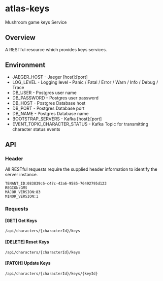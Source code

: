 # atlas-keys
Mushroom game keys Service

## Overview

A RESTful resource which provides keys services.

## Environment

- JAEGER_HOST - Jaeger [host]:[port]
- LOG_LEVEL - Logging level - Panic / Fatal / Error / Warn / Info / Debug / Trace
- DB_USER - Postgres user name
- DB_PASSWORD - Postgres user password
- DB_HOST - Postgres Database host
- DB_PORT - Postgres Database port
- DB_NAME - Postgres Database name
- BOOTSTRAP_SERVERS - Kafka [host]:[port]
- EVENT_TOPIC_CHARACTER_STATUS - Kafka Topic for transmitting character status events

## API

### Header

All RESTful requests require the supplied header information to identify the server instance.

```
TENANT_ID:083839c6-c47c-42a6-9585-76492795d123
REGION:GMS
MAJOR_VERSION:83
MINOR_VERSION:1
```

### Requests

#### [GET] Get Keys

```/api/characters/{characterId}/keys```

#### [DELETE] Reset Keys

```/api/characters/{characterId}/keys```

#### [PATCH] Update Keys

```/api/characters/{characterId}/keys/{keyId}```